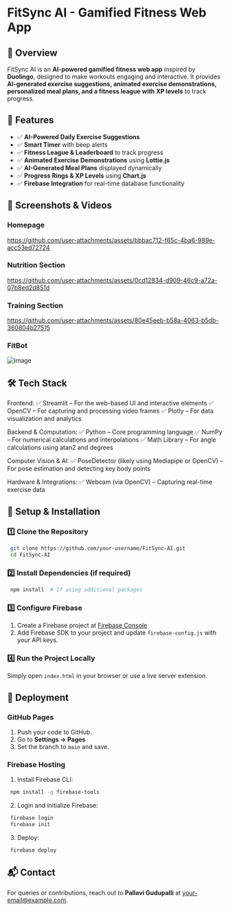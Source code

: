 # FitSync AI - Gamified Fitness Web App

## 📌 Overview
FitSync AI is an **AI-powered gamified fitness web app** inspired by **Duolingo**, designed to make workouts engaging and interactive. It provides **AI-generated exercise suggestions, animated exercise demonstrations, personalized meal plans, and a fitness league with XP levels** to track progress.

## 🚀 Features
- ✅ **AI-Powered Daily Exercise Suggestions**
- ✅ **Smart Timer** with beep alerts
- ✅ **Fitness League & Leaderboard** to track progress
- ✅ **Animated Exercise Demonstrations** using **Lottie.js**
- ✅ **AI-Generated Meal Plans** displayed dynamically
- ✅ **Progress Rings & XP Levels** using **Chart.js**
- ✅ **Firebase Integration** for real-time database functionality

## 📸 Screenshots & Videos
### **Homepage**

https://github.com/user-attachments/assets/bbbac712-f65c-4ba6-989e-acc53ed72724


### **Nutrition Section**


https://github.com/user-attachments/assets/0cd12834-d909-46c9-a72a-07b8ed2d851d


### **Training Section**


https://github.com/user-attachments/assets/80e45eeb-b58a-4063-b5db-360804b27515

### **FitBot**
![image](https://github.com/user-attachments/assets/d0669dbe-7cc7-4352-b70d-cfa97ca10aae)



## 🛠️ Tech Stack
Frontend:
✅ Streamlit – For the web-based UI and interactive elements
✅ OpenCV – For capturing and processing video frames
✅ Plotly – For data visualization and analytics

Backend & Computation:
✅ Python – Core programming language
✅ NumPy – For numerical calculations and interpolations
✅ Math Library – For angle calculations using atan2 and degrees

Computer Vision & AI:
✅ PoseDetector (likely using Mediapipe or OpenCV) – For pose estimation and detecting key body points

Hardware & Integrations:
✅ Webcam (via OpenCV) – Capturing real-time exercise data

## 🔧 Setup & Installation
### 1️⃣ Clone the Repository
```sh
 git clone https://github.com/your-username/FitSync-AI.git
 cd FitSync-AI
```

### 2️⃣ Install Dependencies (if required)
```sh
 npm install  # If using additional packages
```

### 3️⃣ Configure Firebase
1. Create a Firebase project at [Firebase Console](https://console.firebase.google.com/)
2. Add Firebase SDK to your project and update `firebase-config.js` with your API keys.

### 4️⃣ Run the Project Locally
Simply open `index.html` in your browser or use a live server extension.

## 🚀 Deployment
### **GitHub Pages**
1. Push your code to GitHub.
2. Go to **Settings → Pages**
3. Set the branch to `main` and save.

### **Firebase Hosting**
1. Install Firebase CLI:
```sh
 npm install -g firebase-tools
```
2. Login and initialize Firebase:
```sh
 firebase login
 firebase init
```
3. Deploy:
```sh
 firebase deploy
```

## 📬 Contact
For queries or contributions, reach out to **Pallavi Gudupalli** at [your-email@example.com](mailto:your-email@example.com).
